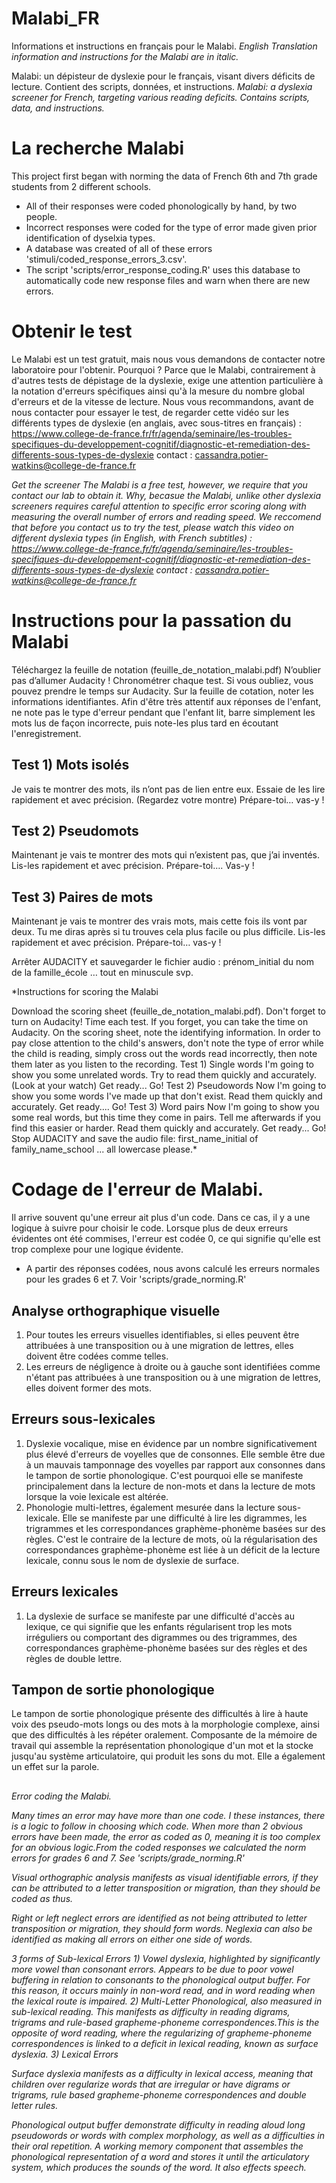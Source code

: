 # Malabi_FR
Informations et instructions en français pour le Malabi. 
*English Translation information and instructions for the Malabi are in italic.*

Malabi: un dépisteur de dyslexie pour le français, visant divers déficits de lecture. Contient des scripts, données, et instructions.
*Malabi: a dyslexia screener for French, targeting various reading deficits. Contains scripts, data, and instructions.*

# La recherche Malabi
This project first began with norming the data of French 6th and 7th grade students from 2 different schools.
- All of their responses were coded phonologically by hand, by two people. 
- Incorrect responses were coded for the type of error made given prior identification of dyselxia types.
- A database was created of all of these errors 'stimuli/coded_response_errors_3.csv'.
- The script 'scripts/error_response_coding.R' uses this database to automatically code new response files and warn when there are new errors.

# Obtenir le test
Le Malabi est un test gratuit, mais nous vous demandons de contacter notre laboratoire pour l'obtenir. Pourquoi ? Parce que le Malabi, contrairement à d'autres tests de dépistage de la dyslexie, exige une attention particulière à la notation d'erreurs spécifiques ainsi qu'à la mesure du nombre global d'erreurs et de la vitesse de lecture. Nous vous recommandons, avant de nous contacter pour essayer le test, de regarder cette vidéo sur les différents types de dyslexie (en anglais, avec sous-titres en français) : https://www.college-de-france.fr/fr/agenda/seminaire/les-troubles-specifiques-du-developpement-cognitif/diagnostic-et-remediation-des-differents-sous-types-de-dyslexie
contact : cassandra.potier-watkins@college-de-france.fr

*Get the screener*
*The Malabi is a free test, however, we require that you contact our lab to obtain it. Why, becasue the Malabi, unlike other dyslexia screeners requires careful attention to specific error scoring along with measuring the overall number of errors and reading speed. We reccomend that before you contact us to try the test, please watch this video on different dyslexia types (in English, with French subtitles) : https://www.college-de-france.fr/fr/agenda/seminaire/les-troubles-specifiques-du-developpement-cognitif/diagnostic-et-remediation-des-differents-sous-types-de-dyslexie
contact : cassandra.potier-watkins@college-de-france.fr*

# Instructions pour la passation du Malabi
Téléchargez la feuille de notation (feuille_de_notation_malabi.pdf)
N’oublier pas d’allumer Audacity ! Chronométrer chaque test. Si vous oubliez, vous pouvez prendre le temps sur Audacity. Sur la feuille de cotation, noter les informations identifiantes. Afin d'être très attentif aux réponses de l'enfant, ne note pas le type d'erreur pendant que l'enfant lit, barre simplement les mots lus de façon incorrecte, puis note-les plus tard en écoutant l'enregistrement.
## Test 1) Mots isolés 
Je vais te montrer des mots, ils n’ont pas de lien entre eux. Essaie de les lire rapidement et avec précision. (Regardez votre montre) Prépare-toi… vas-y !
## Test 2) Pseudomots
Maintenant je vais te montrer des mots qui n’existent pas, que j’ai inventés. Lis-les rapidement et avec précision. Prépare-toi…. Vas-y !
## Test 3) Paires de mots 
Maintenant je vais te montrer des vrais mots, mais cette fois ils vont par deux. Tu me diras après si tu trouves cela plus facile ou plus difficile. Lis-les rapidement et avec précision. Prépare-toi… vas-y !

Arrêter AUDACITY et sauvegarder le fichier audio : prénom_initial du nom de la famille_école … tout en minuscule svp.


*Instructions for scoring the Malabi

Download the scoring sheet (feuille_de_notation_malabi.pdf).
Don't forget to turn on Audacity! Time each test. If you forget, you can take the time on Audacity. On the scoring sheet, note the identifying information. In order to pay close attention to the child's answers, don't note the type of error while the child is reading, simply cross out the words read incorrectly, then note them later as you listen to the recording.
Test 1) Single words 
I'm going to show you some unrelated words. Try to read them quickly and accurately. (Look at your watch) Get ready... Go!
Test 2) Pseudowords
Now I'm going to show you some words I've made up that don't exist. Read them quickly and accurately. Get ready.... Go!
Test 3) Word pairs 
Now I'm going to show you some real words, but this time they come in pairs. Tell me afterwards if you find this easier or harder. Read them quickly and accurately. Get ready... Go!
Stop AUDACITY and save the audio file: first_name_initial of family_name_school ... all lowercase please.*

# Codage de l'erreur de Malabi.
Il arrive souvent qu'une erreur ait plus d'un code. Dans ce cas, il y a une logique à suivre pour choisir le code. Lorsque plus de deux erreurs évidentes ont été commises, l'erreur est codée 0, ce qui signifie qu'elle est trop complexe pour une logique évidente.
- A partir des réponses codées, nous avons calculé les erreurs normales pour les grades 6 et 7. Voir 'scripts/grade_norming.R'

## Analyse orthographique visuelle
1) Pour toutes les erreurs visuelles identifiables, si elles peuvent être attribuées à une transposition ou à une migration de lettres, elles doivent être codées comme telles.
2) Les erreurs de négligence à droite ou à gauche sont identifiées comme n'étant pas attribuées à une transposition ou à une migration de lettres, elles doivent former des mots.

## Erreurs sous-lexicales
1) Dyslexie vocalique, mise en évidence par un nombre significativement plus élevé d'erreurs de voyelles que de consonnes. Elle semble être due à un mauvais tamponnage des voyelles par rapport aux consonnes dans le tampon de sortie phonologique. C'est pourquoi elle se manifeste principalement dans la lecture de non-mots et dans la lecture de mots lorsque la voie lexicale est altérée.
2) Phonologie multi-lettres, également mesurée dans la lecture sous-lexicale. Elle se manifeste par une difficulté à lire les digrammes, les trigrammes et les correspondances graphème-phonème basées sur des règles. C'est le contraire de la lecture de mots, où la régularisation des correspondances graphème-phonème est liée à un déficit de la lecture lexicale, connu sous le nom de dyslexie de surface.

## Erreurs lexicales
1) La dyslexie de surface se manifeste par une difficulté d'accès au lexique, ce qui signifie que les enfants régularisent trop les mots irréguliers ou comportant des digrammes ou des trigrammes, des correspondances graphème-phonème basées sur des règles et des règles de double lettre.

## Tampon de sortie phonologique
Le tampon de sortie phonologique présente des difficultés à lire à haute voix des pseudo-mots longs ou des mots à la morphologie complexe, ainsi que des difficultés à les répéter oralement. Composante de la mémoire de travail qui assemble la représentation phonologique d'un mot et la stocke jusqu'au système articulatoire, qui produit les sons du mot. Elle a également un effet sur la parole.


##
*Error coding the Malabi.*

*Many times an error may have more than one code. I these instances, there is a logic to follow in choosing which code. When more than 2 obvious errors have been made, the error as coded as 0, meaning it is too complex for an obvious logic.From the coded responses we calculated the norm errors for grades 6 and 7. See 'scripts/grade_norming.R'*

*Visual orthographic analysis manifests as visual identifiable errors, if they can be attributed to a letter transposition or migration, than they should be coded as thus.*

*Right or left neglect errors are identified as not being attributed to letter transposition or migration, they should form words. Neglexia can also be identified as making all errors on either one side of words.*

*3 forms of Sub-lexical Errors*
*1) Vowel dyslexia, highlighted by significantly more vowel than consonant errors. Appears to be due to poor vowel buffering in relation to consonants to the phonological output buffer. For this reason, it occurs mainly in non-word read, and in word reading when the lexical route is impaired.*
*2) Multi-Letter Phonological, also measured in sub-lexical reading. This manifests as difficulty in reading digrams, trigrams and rule-based grapheme-phoneme correspondences.This is the opposite of word reading, where the regularizing of grapheme-phoneme correspondences is linked to a deficit in lexical reading, known as surface dyslexia.*
*3) Lexical Errors*

*Surface dyslexia manifests as a difficulty in lexical access, meaning that children over regularize words that are irregular or have digrams or trigrams, rule based grapheme-phoneme correspondences and double letter rules.*

*Phonological output buffer demonstrate difficulty in reading aloud long pseudowords or words with complex morphology, as well as a difficulties in their oral repetition. A working memory component that assembles the phonological representation of a word and stores it until the articulatory system, which produces the sounds of the word. It also effects speech.*
